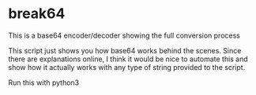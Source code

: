 # break64
This is a base64 encoder/decoder showing the full conversion process

This script just shows you how base64 works behind the scenes. Since there are explanations online, I think it would be nice to automate this and show how it actually works with any type of string provided to the script.

Run this with python3
